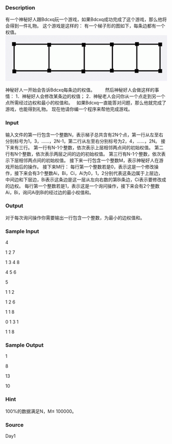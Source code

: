 
### Description
有一个神秘好人跟Bdcxq玩一个游戏，如果Bdcxq成功完成了这个游戏，那么他将会得到一件礼物。
这个游戏是这样的：
有一个梯子形的图如下，每条边都有一个权值。
![](/JudgeOnline/upload/201109/1111.jpg)

神秘好人一开始会告诉Bdcxq每条边的权值。
       然后神秘好人会做这样的事情：
1．神秘好人会修改某条边的权值；
2．神秘老人会问你从一个点走到另一个点所需经过边权和最小的权值和。
 
如果Bdcxq一直能答对问题，那么他就完成了游戏，也能得到礼物。
现在他请你编一个程序来帮他完成游戏。
### Input
输入文件的第一行包含一个整数N，表示梯子总共含有2N个点，第一行从左至右分别标号为1，3，……，2N-1，第二行从左至右分别标号为2，4，……，2N。
接下来有三行。
第一行有N-1个整数，依次表示上层相邻两点间的初始权值。
第二行有N个整数，依次表示两层之间的边的初始权值。
第三行有N-1个整数，依次表示下层相邻两点间的初始权值。
接下来一行包含一个整数M，表示神秘好人在游戏开始后的操作。
接下来M行：
每行第一个整数若是0，表示这是一个修改操作，接下来会有3个整数Ai，Bi，Ci，Ai为0，1，2分别代表这条边属于上层边，中间边和下层边，Bi表示这条边是这一层从左向右数的第Bi条边，Ci表示要修改成的边权。
每行第一个整数若是1，表示这是一个询问操作，接下来会有2个整数Ai，Bi，询问Ai到Bi的经过边的最小权值和。
 
### Output
对于每次询问操作你需要输出一行包含一个整数，为最小的边权值和。
### Sample Input
4

1 2 7

1 3 4 8

4 5 6

5

1 1 2

1 2 6

1 1 8

0 1 3 1

1 1 8




### Sample Output
1

8

13

10







### Hint

100%的数据满足N，M≤ 100000。

### Source
Day1